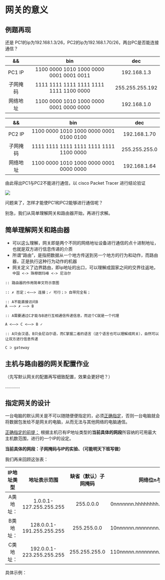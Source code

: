 # 网关的意义

## 例题再现

还是 PC1的ip为192.168.1.3/26，PC2的ip为192.168.1.70/26，两台PC是否能连接通信？

|&&|bin|dec
|:-:|:-:|:-:
|PC1 IP|1100 0000 1010 1000 0000 0001 0001 0011|192.168.1.3
|子网掩码|1111 1111 1111 1111 1111 1111 1100 0000|255.255.255.192
|网络地址|1100 0000 1010 1000 0000 0001 0000 0000|192.168.1.0

|&&|bin|dec
|:-:|:-:|:-:
|PC2 IP|1100 0000 1010 1000 0000 0001 0100 0100|192.168.1.70
|子网掩码|1111 1111 1111 1111 1111 1111 1100 0000|255.255.255.0
|网络地址|1100 0000 1010 1000 0000 0001 0000 0000|192.168.1.64

由此得出PC1与PC2不能进行通信，以 cisco Packet Tracer 进行结论验证

![](https://i.postimg.cc/sgq1nDCk/pc-not-Conn-plus.gif)

问题来了，怎样才能使PC1和PC2能够进行通信呢？

别急，我们从简单理解网关和路由器开始，再进行求解。

## 简单理解网关和路由器 

* 可以这么理解，网关即是两个不同的网络地址设备进行通信的点十进制地址，也就是双方进行信息传递的介质
* 所谓“路由”，是指把数据从一个地方传送到另一个地方的行为和动作，而路由器，正是执行这种行为动作的机器
* 网关定义了边界路由，即ip地址的出口，可以理解成国家之间的交界往返地，`中国 <-> 珠穆朗玛峰 <-> 尼泊尔`

```
:: 路由器的作用简单文符示意图

:: ✗ 否定；<——> 连接；✓ 可行；⊃ 自带完全有；

:: A不能直接访问B
A ——> ✗ ——> B

:: A需要通过C才能与B进行互相通信传递信息，而这个C就是一个代理

A <——> C <——> B ✓

:: A只会汉语、B只会尼泊尔语，而C掌握二者的语言（这个语言也可以理解成网关），自然可以让双方进行信息传递

C ⊃ gateway

```

## 主机与路由器的网关配置作业


（先写默认网关的配置再写细致配置，效果会更好吧？）


............


## 指定网关的设计

一台电脑的默认网关是不可以随随便便指定的，必须<ins>正确指定</ins>，否则一台电脑就会将数据包发给不是网关的电脑，从而无法与其他网络的电脑通信。

<ins>正确指定的前提：</ins> 根据主机已有IP地址类型的**当前具体的网段**所容纳的可用最大主机数范围，进行的一个IP的设定。

**当前具体的网段：子网掩码与IP的实验、（可能明天下班写做）**

我们再来回顾这张表：

|IP地址类型|地址表示范围|缺省（默认）子网掩码|网络位n与主机位h
|:-:|:-:|:-:|:-:|
|A类地址：|1.0.0.1-127.255.255.255|255.0.0.0|0nnnnnnn.hhhhhhhh.hhhhhhhh.hhhhhhhh
|B类地址：|128.0.0.1-191.255.255.255|255.255.0.0|10nnnnnn.nnnnnnnn.hhhhhhhh.hhhhhhhh
|C类地址：|192.0.0.1-223.255.255.255|255.255.255.0|110nnnnn.nnnnnnnn.nnnnnnnn.hhhhhhhh

具体示例：




